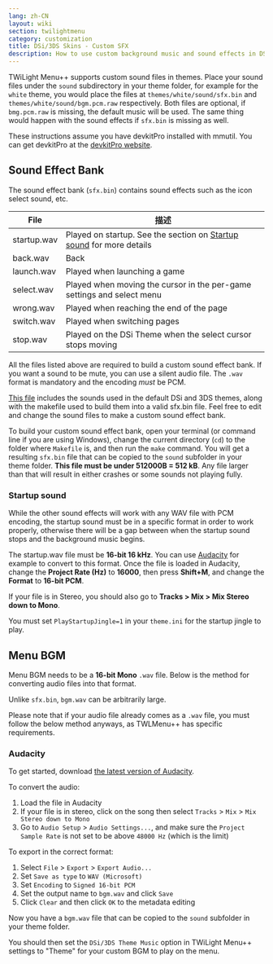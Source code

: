 ```yaml
---
lang: zh-CN
layout: wiki
section: twilightmenu
category: customization
title: DSi/3DS Skins - Custom SFX
description: How to use custom background music and sound effects in DSi and 3DS skins for TWiLight Menu++
---
```


TWiLight Menu++ supports custom sound files in themes. Place your sound files under the `sound` subdirectory in your theme folder, for example for the `white` theme, you would place the files at `themes/white/sound/sfx.bin` and `themes/white/sound/bgm.pcm.raw` respectively. Both files are optional, if `bmg.pcm.raw` is missing, the default music will be used. The same thing would happen with the sound effects if `sfx.bin` is missing as well.

These instructions assume you have devkitPro installed with mmutil. You can get devkitPro at the [devkitPro website](https://devkitpro.org/wiki/Getting_Started).

## Sound Effect Bank
The sound effect bank (`sfx.bin`) contains sound effects such as the icon select sound, etc.

| File        | 描述                                                                                     |
| ----------- | -------------------------------------------------------------------------------------- |
| startup.wav | Played on startup. See the section on [Startup sound](#startup-sound) for more details |
| back.wav    | Back                                                                                   |
| launch.wav  | Played when launching a game                                                           |
| select.wav  | Played when moving the cursor in the per-game settings and select menu                 |
| wrong.wav   | Played when reaching the end of the page                                               |
| switch.wav  | Played when switching pages                                                            |
| stop.wav    | Played on the DSi Theme when the select cursor stops moving                            |

All the files listed above are required to build a custom sound effect bank. If you want a sound to be mute, you can use a silent audio file. The `.wav` format is mandatory and the encoding *must* be PCM.

[This file](/assets/files/sfx-example.zip) includes the sounds used in the default DSi and 3DS themes, along with the makefile used to build them into a valid sfx.bin file. Feel free to edit and change the sound files to make a custom sound effect bank.

To build your custom sound effect bank, open your terminal (or command line if you are using Windows), change the current directory (`cd`) to the folder where `Makefile` is, and then run the `make` command. You will get a resulting `sfx.bin` file that can be copied to the `sound` subfolder in your theme folder. **This file must be under 512000B = 512 kB**. Any file larger than that will result in either crashes or some sounds not playing fully.

### Startup sound
While the other sound effects will work with any WAV file with PCM encoding, the startup sound must be in a specific format in order to work properly, otherwise there will be a gap between when the startup sound stops and the background music begins.

The startup.wav file must be **16-bit 16 kHz**. You can use [Audacity](https://github.com/audacity/audacity/releases/latest) for example to convert to this format. Once the file is loaded in Audacity, change the **Project Rate (Hz)** to **16000**, then press **Shift+M**, and change the **Format** to **16-bit PCM**.

If your file is in Stereo, you should also go to **Tracks > Mix > Mix Stereo down to Mono**.

You must set `PlayStartupJingle=1` in your `theme.ini` for the startup jingle to play.


## Menu BGM
Menu BGM needs to be a **16-bit Mono** `.wav` file. Below is the method for converting audio files into that format.

Unlike `sfx.bin`, `bgm.wav` can be arbitrarily large.

Please note that if your audio file already comes as a `.wav` file, you must follow the below method anyways, as TWLMenu++ has specific requirements.

### Audacity
To get started, download [the latest version of Audacity](https://github.com/audacity/audacity/releases/latest).

To convert the audio:
1. Load the file in Audacity
1. If your file is in stereo, click on the song then select `Tracks` > `Mix` > `Mix Stereo down to Mono`
1. Go to `Audio Setup` > `Audio Settings...`, and make sure the `Project Sample Rate` is not set to be above `48000 Hz` (which is the limit)

To export in the correct format:
1. Select `File` > `Export` > `Export Audio...`
1. Set `Save as type` to `WAV (Microsoft)`
1. Set `Encoding` to `Signed 16-bit PCM`
1. Set the output name to `bgm.wav` and click `Save`
1. Click `Clear` and then click `OK` to the metadata editing

Now you have a `bgm.wav` file that can be copied to the `sound` subfolder in your theme folder.

 You should then set the `DSi/3DS Theme Music` option in TWiLight Menu++ settings to "Theme" for your custom BGM to play on the menu.
